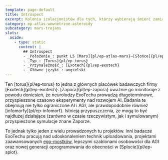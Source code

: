 ```yaml
---
template: page-default
title: Introspect
excerpt: Kolonia izolacjonistów dla tych, którzy wybierają śmierć zamiast transhumanizmu.
category: ep-atlas-wewnetrzne-asteroidy
subcategory: mars-trojans
slots:
  aside:
    - type: static
      content: |
        ## Introspect
        - _Położenie_: punkt L5 [Mars]{pl/ep-atlas-mars}–[Słońce]{pl/ep-atlas-slonce}
        - _Typ_: [Torus]{pl/ep-torus}
        - _Przynależność_: [Exotech]{pl/ep-exotech}
        - _Główne języki_: angielski
---
```

Ten [torus]{pl/ep-torus} to jedna z głównych placówek badawczych firmy [Exotech]{pl/ep-exotech}. [Zapora]{pl/ep-zapora} uważnie go monitoruje z powodu doniesień, że neurolodzy ExoTechu prowadzą długoterminowe, przyspieszone czasowo eksperymenty nad rozwojem AI. Badania te obejmują nie tylko ograniczone AI i AGI, ale prawdopodobnie również [infomorfy]{pl/ep-infomorf}. Istnieją przypuszczenia, że mogą to być najdłużej działające (zarówno w czasie rzeczywistym, jak i symulowanym) przyspieszone symulacje znane Zaporze.

To jednak tylko jeden z wielu prowadzonych tu projektów. Inni badacze ExoTechu pracują nad udoskonaleniem technik uploadowania, projektami zaawansowanych [ego-mostków](#), lepszymi szablonami osobowości dla AGI oraz nowej generacji oprogramowania do obecności w [Splocie]{pl/ep-splot}.
